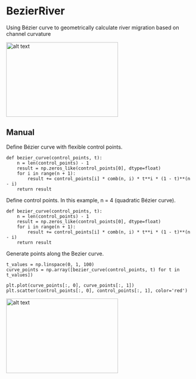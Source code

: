 # BezierRiver
Using Bézier curve to geometrically calculate river migration based on channel curvature 

<img src="https://github.com/snohatech/BezierRiver/blob/main/bezierfigure/bezier.gif" alt="alt text" width="300" height="200">

## Manual
Define Bézier curve with flexible control points. 
```
def bezier_curve(control_points, t):
    n = len(control_points) - 1
    result = np.zeros_like(control_points[0], dtype=float)
    for i in range(n + 1):
        result += control_points[i] * comb(n, i) * t**i * (1 - t)**(n - i)
    return result
```
Define control points. In this example, n = 4 (quadratic Bézier curve).
```
def bezier_curve(control_points, t):
    n = len(control_points) - 1
    result = np.zeros_like(control_points[0], dtype=float)
    for i in range(n + 1):
        result += control_points[i] * comb(n, i) * t**i * (1 - t)**(n - i)
    return result
```

Generate points along the Bezier curve.
```
t_values = np.linspace(0, 1, 100)
curve_points = np.array([bezier_curve(control_points, t) for t in t_values])

plt.plot(curve_points[:, 0], curve_points[:, 1])
plt.scatter(control_points[:, 0], control_points[:, 1], color='red')
```
<img src="https://github.com/snohatech/BezierRiver/blob/main/bezierfigure/1.png" alt="alt text" width="300" height="200">
